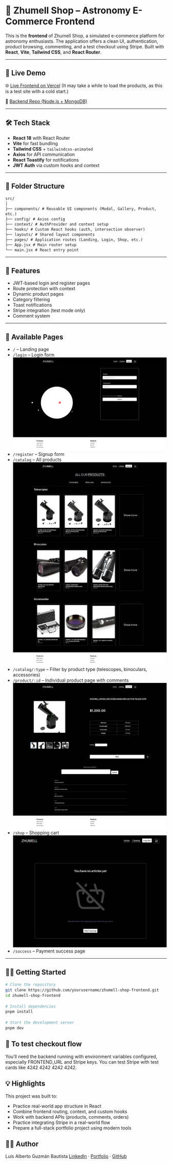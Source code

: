 # 🌠 Zhumell Shop – Astronomy E-Commerce Frontend

This is the **frontend** of Zhumell Shop, a simulated e-commerce platform for astronomy enthusiasts. The application offers a clean UI, authentication, product browsing, commenting, and a test checkout using Stripe. Built with **React**, **Vite**, **Tailwind CSS**, and **React Router**.

---

## 🧪 Live Demo

🌐 [Live Frontend on Vercel](https://zhummell-no-official.vercel.app/) (It may take a while to load the products, as this is a test site with a cold start.)

🔗 [Backend Repo (Node.js + MongoDB)](https://github.com/AlbertDevtrus/zhumell-page-backend)

---

## 🛠️ Tech Stack

- **React 18** with React Router
- **Vite** for fast bundling
- **Tailwind CSS** + `tailwindcss-animated`
- **Axios** for API communication
- **React Toastify** for notifications
- **JWT Auth** via custom hooks and context

---

## 📁 Folder Structure
```
src/
│
├── components/ # Reusable UI components (Modal, Gallery, Product, etc.)
├── config/ # Axios config
├── context/ # AuthProvider and context setup
├── hooks/ # Custom React hooks (auth, intersection observer)
├── layouts/ # Shared layout components
├── pages/ # Application routes (Landing, Login, Shop, etc.)
├── App.jsx # Main router setup
└── main.jsx # React entry point
```
---

## 🔐 Features

- JWT-based login and register pages
- Route protection with context
- Dynamic product pages
- Category filtering
- Toast notifications
- Stripe integration (test mode only)
- Comment system

---

## 🧭 Available Pages

- `/` – Landing page
- `/login` – Login form
![Login page](/screenshots/login-page.png)
- `/register` – Signup form
- `/catalog` – All products
![Product grid](/screenshots/product-grid.png)
- `/catalog/:type` – Filter by product type (telescopes, binoculars, accessories)
- `/product/:id` – Individual product page with comments
![Product](/screenshots/product-page.png)
- `/shop` – Shopping cart
![Product](/screenshots/shopping-cart.png)
- `/success` – Payment success page

---

## 🧑‍💻 Getting Started

```bash
# Clone the repository
git clone https://github.com/yourusername/zhumell-shop-frontend.git
cd zhumell-shop-frontend

# Install dependencies
pnpm install

# Start the development server
pnpm dev
```

## 🧪 To test checkout flow

You’ll need the backend running with environment variables configured, especially FRONTEND_URL and Stripe keys.
You can test Stripe with test cards like 4242 4242 4242 4242.

## 💡 Highlights

This project was built to:

- Practice real-world app structure in React
- Combine frontend routing, context, and custom hooks
- Work with backend APIs (products, comments, orders)
- Practice integrating Stripe in a real-world flow
- Prepare a full-stack portfolio project using modern tools

## 👨‍💻 Author

Luis Alberto Guzmán Bautista
[LinkedIn](https://www.linkedin.com/in/luis-guzman-bautista/) · [Portfolio](https://luis-alberto.vercel.app/) · [GitHub](https://github.com/AlbertDevtrus)  